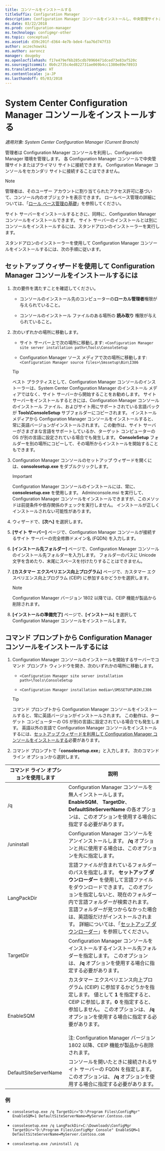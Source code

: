 ```yaml
---
title: コンソールをインストールする
titleSuffix: Configuration Manager
description: Configuration Manager コンソールをインストールし、中央管理サイトまたはプライマリ サイトに接続します。
ms.date: 03/22/2018
ms.prod: configuration-manager
ms.technology: configmgr-other
ms.topic: conceptual
ms.assetid: d39c201f-d364-4e7b-bde4-faa76d747f33
author: aczechowski
ms.author: aaroncz
manager: dougeby
ms.openlocfilehash: f17e479ef6b285cdb70960471dced73e83af520c
ms.sourcegitcommit: 0b0c2735c4ed822731ae069b4cc1380e89e78933
ms.translationtype: HT
ms.contentlocale: ja-JP
ms.lasthandoff: 05/03/2018
---
```

# <a name="install-the-system-center-configuration-manager-console"></a>System Center Configuration Manager コンソールをインストールする

*適用対象: System Center Configuration Manager (Current Branch)*

管理者は Configuration Manager コンソールを利用し、Configuration Manager 環境を管理します。 各 Configuration Manager コンソールで中央管理サイトまたはプライマリ サイトに接続できます。 Configuration Manager コンソールをセカンダリ サイトに接続することはできません。

> [!NOTE]  
>  管理者は、そのユーザー アカウントに割り当てられたアクセス許可に基づいて、コンソール内のオブジェクトを表示できます。 ロールベース管理の詳細については、「[ロール ベース管理の基礎](../../../../core/understand/fundamentals-of-role-based-administration.md)」を参照してください。  

 サイト サーバーをインストールするときに、同時に、Configuration Manager コンソールをインストールできます。 サイト サーバーのインストールとは別にコンソールをインストールするには、スタンドアロンのインストーラーを実行します。  

 スタンドアロンのインストーラーを使用して Configuration Manager コンソールをインストールするには、次の手順に従います。  

## <a name="to-install-the-configuration-manager-console-by-using-the-setup-wizard"></a>セットアップ ウィザードを使用して Configuration Manager コンソールをインストールするには  

1.  次の要件を満たすことを確認してください。  

    -  コンソールのインストール先のコンピューターの**ローカル管理者**権限が与えられていること。  

    -   コンソールのインストール ファイルのある場所の **読み取り** 権限が与えられていること。  

2.  次のいずれかの場所に移動します。  

    -   サイト サーバー上で次の場所に移動します: `<Configuration Manager site server installation path>\Tools\ConsoleSetup`  

    -   Configuration Manager ソース メディアで次の場所に移動します: `<Configuration Manager source files>\Smssetup\Bin\I386`  

    > [!TIP]  
    >  ベスト プラクティスとして、Configuration Manager コンソールのインストーラーは、System Center Configuration Manager のインストール メディアではなく、サイト サーバーから開始することをお勧めします。 サイト サーバーをインストールするときには、Configuration Manager コンソールのインストール ファイル、およびサイト用にサポートされている言語パックが **Tools\ConsoleSetup** サブフォルダーにコピーされます。 インストール メディアから Configuration Manager コンソールをインストールすると、常に英語バージョンがインストールされます。 この動作は、サイト サーバーがさまざまな言語をサポートしているか、ターゲット コンピューターの OS が別の言語に設定されている場合でも発生します。 **ConsoleSetup** フォルダーを別の場所にコピーして、その場所からインストールを開始することもできます。

3.  Configuration Manager コンソールのセットアップ ウィザードを開くには、**consolesetup.exe** をダブルクリックします。  

    > [!IMPORTANT]  
    >  Configuration Manager コンソールのインストールには、常に、**consolesetup.exe** を使用します。 Adminconsole.msi を実行して、Configuration Manager コンソールをインストールできますが、このメソッドは前提条件や依存関係のチェックを実行しません。 インストールが正しくインストールされない可能性があります。  

4.  ウィザードで、**[次へ]** を選択します。  

5.  **[サイト サーバー]** ページで、Configuration Manager コンソールが接続するサイト サーバーの完全修飾ドメイン名 (FQDN) を入力します。  

6.  **[インストール先フォルダー]** ページで、Configuration Manager コンソールのインストール先フォルダーを入力します。 フォルダーのパスに Unicode 文字を含めたり、末尾にスペースを付けたりすることはできません。  

7.  **[カスタマー エクスペリエンス向上プログラム]** ページで、カスタマー エクスペリエンス向上プログラム (CEIP) に参加するかどうかを選択します。  
    > [!Note]  
    > Configuration Manager バージョン 1802 以降では、CEIP 機能が製品から削除されます。

8.  **[インストールの準備完了]** ページで、**[インストール]** を選択して Configuration Manager コンソールをインストールします。  



## <a name="to-install-the-configuration-manager-console-from-a-command-prompt"></a>コマンド プロンプトから Configuration Manager コンソールをインストールするには  

1.  Configuration Manager コンソールのインストールを開始するサーバーでコマンド プロンプト ウィンドウを開き、次のいずれかの場所に移動します。  

    -   `<Configuration Manager site server installation path>\Tools\ConsoleSetup`  

    -   `<Configuration Manager installation media>\SMSSETUP\BIN\I386`  

    > [!TIP]  
    >  コマンド プロンプトから Configuration Manager コンソールをインストールすると、常に英語バージョンがインストールされます。 この動作は、ターゲット コンピューターの OS が別の言語に設定されている場合でも発生します。 英語以外の言語で Configuration Manager コンソールをインストールするには、[セットアップ ウィザードを利用して Configuration Manager コンソールをインストールする](#to-install-the-configuration-manager-console-by-using-the-setup-wizard)必要があります。  

2.  コマンド プロンプトで「**consolesetup.exe**」と入力します。 次のコマンド ライン オプションから選択します。  

|  コマンド ライン オプションを使用します     | 説明     |
  |-------------|-------------|
  |/q|Configuration Manager コンソールを無人インストールします。 **EnableSQM**、 **TargetDir**、 **DefaultSiteServerName** の各オプションは、このオプションを使用する場合に指定する必要があります。|  
  |/uninstall|Configuration Manager コンソールをアンインストールします。 **/q** オプションと共に使用する場合は、このオプションを先に指定します。|  
  |LangPackDir|言語ファイルが含まれているフォルダーのパスを指定します。 **セットアップ ダウンローダー** を使用して言語ファイルをダウンロードできます。 このオプションを指定しないと、現在のフォルダー内で言語フォルダーが検索されます。 言語フォルダーが見つからなかった場合は、英語版だけがインストールされます。 詳細については、「[セットアップ ダウンローダー](setup-downloader.md)」を参照してください。|  
  |TargetDir|Configuration Manager コンソールをインストールするインストール先フォルダーを指定します。 このオプションは、 **/q** オプションを使用する場合に指定する必要があります。|  
  |EnableSQM|カスタマー エクスペリエンス向上プログラム (CEIP) に参加するかどうかを指定します。 値として **1** を指定すると、CEIP に参加します。**0** を指定すると、参加しません。 このオプションは、 **/q** オプションを使用する場合に指定する必要があります。</br></br>注: Configuration Manager バージョン 1802 以降、CEIP 機能が製品から削除されます。|  
  |DefaultSiteServerName|コンソールを開いたときに接続されるサイト サーバーの FQDN を指定します。 このオプションは、 **/q** オプションを使用する場合に指定する必要があります。|  


  ### <a name="examples"></a>例

  -  `consolesetup.exe /q TargetDir="D:\Program Files\ConfigMgr" EnableSQM=1 DefaultSiteServerName=MyServer.Contoso.com`  

  -  `consolesetup.exe /q LangPackDir=C:\Downloads\ConfigMgr TargetDir="D:\Program Files\ConfigMgr Console" EnableSQM=1 DefaultSiteServerName=MyServer.Contoso.com`  

  -  `consolesetup.exe /uninstall /q`  
